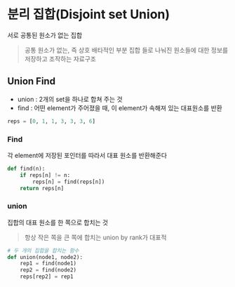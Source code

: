 # 분리 집합(Disjoint set Union)
서로 공통된 원소가 없는 집합
> 공통 원소가 없는, 즉 상호 배타적인 부분 집합 들로 나눠진 원소들에 대한 정보를 저장하고 조작하는 자료구조
## Union Find

- union : 2개의 set을 하나로 합쳐 주는 것
- find : 어떤 element가 주어졌을 때, 이 element가 속해져 있는 대표원소를 반환

```python
reps = [0, 1, 1, 3, 3, 3, 6]
```
### Find
각 element에 저장된 포인터를 따라서 대표 원소를 반환해준다
```python
def find(n):
    if reps[n] != n:
        reps[n] = find(reps[n])
    return reps[n]
```
### union
집합의 대표 원소를 한 쪽으로 합치는 것
> 항상 작은 쪽을 큰 쪽에 합치는 union by rank가 대표적
```python
# 두 개의 집합을 합치는 함수
def union(node1, node2):
    rep1 = find(node1)
    rep2 = find(node2)
    reps[rep2] = rep1
```
